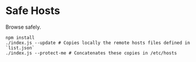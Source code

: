 # Safe Hosts

Browse safely.

```shell
npm install
./index.js --update # Copies locally the remote hosts files defined in `list.json`
./index.js --protect-me # Concatenates these copies in /etc/hosts
```
